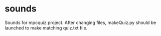 # sounds
Sounds for mpcquiz project.
After changing files, makeQuiz.py should be launched
to make matching quiz.txt file. 

